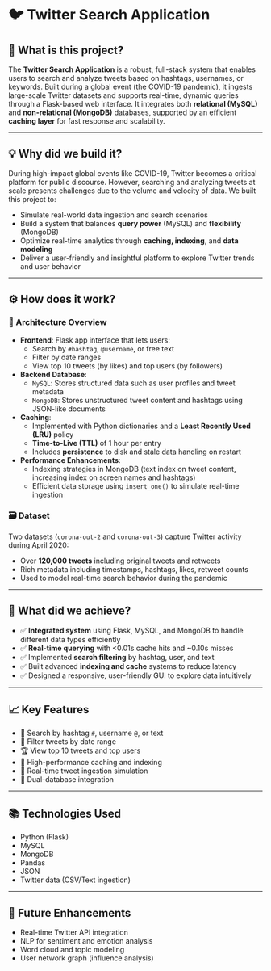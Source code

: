 # 🐦 Twitter Search Application

## 📌 What is this project?

The **Twitter Search Application** is a robust, full-stack system that enables users to search and analyze tweets based on hashtags, usernames, or keywords. Built during a global event (the COVID-19 pandemic), it ingests large-scale Twitter datasets and supports real-time, dynamic queries through a Flask-based web interface. It integrates both **relational (MySQL)** and **non-relational (MongoDB)** databases, supported by an efficient **caching layer** for fast response and scalability.

---

## 💡 Why did we build it?

During high-impact global events like COVID-19, Twitter becomes a critical platform for public discourse. However, searching and analyzing tweets at scale presents challenges due to the volume and velocity of data. We built this project to:

- Simulate real-world data ingestion and search scenarios
- Build a system that balances **query power** (MySQL) and **flexibility** (MongoDB)
- Optimize real-time analytics through **caching, indexing**, and **data modeling**
- Deliver a user-friendly and insightful platform to explore Twitter trends and user behavior

---

## ⚙️ How does it work?

### 🧱 Architecture Overview

- **Frontend**: Flask app interface that lets users:
  - Search by `#hashtag`, `@username`, or free text
  - Filter by date ranges
  - View top 10 tweets (by likes) and top users (by followers)
- **Backend Database**:
  - `MySQL`: Stores structured data such as user profiles and tweet metadata
  - `MongoDB`: Stores unstructured tweet content and hashtags using JSON-like documents
- **Caching**:
  - Implemented with Python dictionaries and a **Least Recently Used (LRU)** policy
  - **Time-to-Live (TTL)** of 1 hour per entry
  - Includes **persistence** to disk and stale data handling on restart
- **Performance Enhancements**:
  - Indexing strategies in MongoDB (text index on tweet content, increasing index on screen names and hashtags)
  - Efficient data storage using `insert_one()` to simulate real-time ingestion

### 🗃️ Dataset

Two datasets (`corona-out-2` and `corona-out-3`) capture Twitter activity during April 2020:

- Over **120,000 tweets** including original tweets and retweets
- Rich metadata including timestamps, hashtags, likes, retweet counts
- Used to model real-time search behavior during the pandemic

---

## 🎯 What did we achieve?

- ✅ **Integrated system** using Flask, MySQL, and MongoDB to handle different data types efficiently
- ✅ **Real-time querying** with <0.01s cache hits and ~0.10s misses
- ✅ Implemented **search filtering** by hashtag, user, and text
- ✅ Built advanced **indexing and cache** systems to reduce latency
- ✅ Designed a responsive, user-friendly GUI to explore data intuitively

---

## 📈 Key Features

- 🔎 Search by hashtag `#`, username `@`, or text
- 📅 Filter tweets by date range
- 🏆 View top 10 tweets and top users
- 🚀 High-performance caching and indexing
- 🧵 Real-time tweet ingestion simulation
- 🧩 Dual-database integration

---

## 📚 Technologies Used

- Python (Flask)
- MySQL
- MongoDB
- Pandas
- JSON
- Twitter data (CSV/Text ingestion)

---

## 📌 Future Enhancements

- Real-time Twitter API integration
- NLP for sentiment and emotion analysis
- Word cloud and topic modeling
- User network graph (influence analysis)



